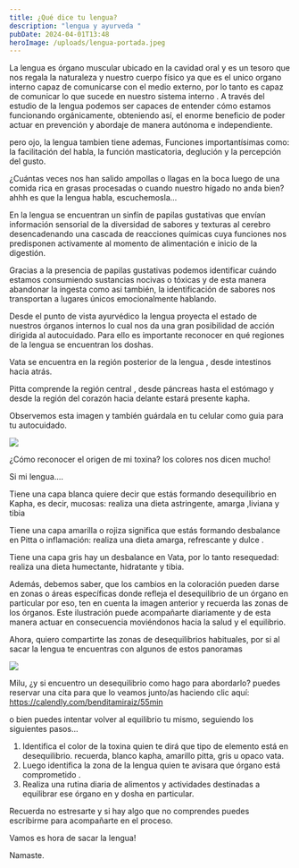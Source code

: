 ```yaml
---
title: ¿Qué dice tu lengua?
description: "lengua y ayurveda "
pubDate: 2024-04-01T13:48
heroImage: /uploads/lengua-portada.jpeg
---
```

[](https://calendly.com/benditamiraiz/55min)La lengua es órgano muscular ubicado en la cavidad oral y es un tesoro que nos regala la naturaleza y nuestro cuerpo físico ya que es el unico organo interno capaz de comunicarse con el medio externo, por lo tanto es capaz de comunicar lo que sucede en nuestro sistema interno .  A través del estudio de  la lengua podemos ser capaces de entender cómo estamos funcionando orgánicamente, obteniendo así, el enorme beneficio de poder actuar en prevención y abordaje de manera autónoma e independiente. 

pero ojo, la lengua tambien tiene ademas,  Funciones importantísimas como: la facilitación del habla, la función masticatoria, deglución y la percepción del gusto.

¿Cuántas veces nos han salido ampollas o llagas en la boca luego de una comida rica en grasas procesadas o cuando nuestro hígado no anda bien? ahhh es que la lengua habla, escuchemosla...

En la lengua se encuentran un sinfín de papilas gustativas que envían información sensorial de la diversidad de sabores y texturas al cerebro desencadenando una cascada de reacciones químicas cuya funciones nos predisponen activamente al momento de alimentación e inicio de la digestión.

Gracias a la presencia de papilas gustativas podemos identificar cuándo estamos consumiendo sustancias nocivas o tóxicas y de esta manera abandonar la ingesta como asi también, la identificación de sabores  nos transportan a lugares únicos emocionalmente hablando. 

Desde el punto de vista ayurvédico la lengua proyecta el estado de nuestros órganos internos lo cual nos da una gran posibilidad de acción dirigida al autocuidado. Para ello es importante reconocer en qué regiones de la lengua se encuentran los doshas.

Vata se encuentra en la región posterior de la lengua , desde intestinos hacia atrás.

Pitta comprende la región central , desde páncreas hasta el estómago y desde la región del corazón hacia delante estará presente kapha. 

Observemos esta imagen y también guárdala en tu celular como guia para tu autocuidado. 

![](/uploads/equilibrio-toxinas_clip_image002.jpeg)

¿Cómo reconocer el origen de mi toxina? los colores nos dicen mucho!

Si mi lengua....

Tiene una capa blanca quiere decir que estás formando desequilibrio en Kapha, es decir, mucosas: realiza una dieta astringente, amarga ,liviana y tibia

Tiene una capa amarilla o rojiza significa que estás formando desbalance en Pitta o inflamación: realiza una dieta amarga, refrescante y dulce .

Tiene una capa gris hay un desbalance en Vata, por lo tanto resequedad: realiza una dieta humectante, hidratante y tibia.

Además, debemos saber, que los cambios en la coloración pueden darse en zonas o áreas específicas donde refleja el desequilibrio de un órgano en particular por eso, ten en cuenta la imagen anterior y recuerda las zonas de los órganos. Este ilustración puede acompañarte diariamente y de esta manera actuar en consecuencia moviéndonos hacia la salud y el equilibrio.

Ahora, quiero compartirte las zonas de desequilibrios habituales, por si al sacar la lengua te encuentras con algunos de estos panoramas

![](/uploads/lengua13.jpeg)

Milu, ¿y si encuentro un desequilibrio como hago para abordarlo? puedes reservar una cita para que lo veamos junto/as  haciendo clic aquí: <https://calendly.com/benditamiraiz/55min>

o bien puedes intentar volver al equilibrio tu mismo, seguiendo los siguientes pasos...

1. Identifica el color de la toxina quien te dirá que tipo de elemento está en desequilibrio. recuerda, blanco kapha, amarillo pitta, gris u opaco vata. 
2. Luego identifica la zona de la lengua quien te avisara que órgano está comprometido .
3. Realiza una rutina diaria de alimentos y actividades destinadas a equilibrar ese órgano en y dosha en particular.

Recuerda no estresarte y si hay algo que no comprendes puedes escribirme para acompañarte en el proceso.

Vamos es hora de sacar la lengua!

Namaste.

